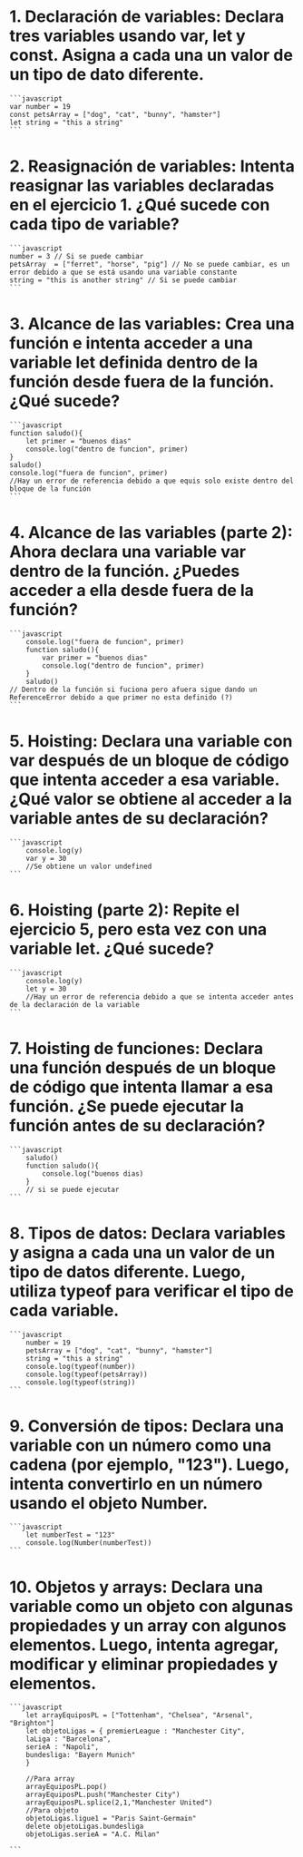 # 1. Declaración de variables: Declara tres variables usando var, let y const. Asigna a cada una un valor de un tipo de dato diferente.

    ```javascript
    var number = 19
    const petsArray = ["dog", "cat", "bunny", "hamster"]
    let string = "this a string"
    ```

# 2. Reasignación de variables: Intenta reasignar las variables declaradas en el ejercicio 1. ¿Qué sucede con cada tipo de variable?

    ```javascript
    number = 3 // Si se puede cambiar
    petsArray  = ["ferret", "horse", "pig"] // No se puede cambiar, es un error debido a que se está usando una variable constante
    string = "this is another string" // Si se puede cambiar
    ```

# 3. Alcance de las variables: Crea una función e intenta acceder a una variable let definida dentro de la función desde fuera de la función. ¿Qué sucede?

    ```javascript
    function saludo(){
        let primer = "buenos dias"
        console.log("dentro de funcion", primer)
    }
    saludo()
    console.log("fuera de funcion", primer)
    //Hay un error de referencia debido a que equis solo existe dentro del bloque de la función
    ```

# 4. Alcance de las variables (parte 2): Ahora declara una variable var dentro de la función. ¿Puedes acceder a ella desde fuera de la función?

    ```javascript
        console.log("fuera de funcion", primer)
        function saludo(){
            var primer = "buenos dias"
            console.log("dentro de funcion", primer)
        }
        saludo()
    // Dentro de la función si fuciona pero afuera sigue dando un ReferenceError debido a que primer no esta definido (?)
    ```

# 5. Hoisting: Declara una variable con var después de un bloque de código que intenta acceder a esa variable. ¿Qué valor se obtiene al acceder a la variable antes de su declaración?

    ```javascript
        console.log(y)
        var y = 30
        //Se obtiene un valor undefined
    ```

# 6. Hoisting (parte 2): Repite el ejercicio 5, pero esta vez con una variable let. ¿Qué sucede?

    ```javascript
        console.log(y)
        let y = 30
        //Hay un error de referencia debido a que se intenta acceder antes de la declaración de la variable
    ```

# 7. Hoisting de funciones: Declara una función después de un bloque de código que intenta llamar a esa función. ¿Se puede ejecutar la función antes de su declaración?

    ```javascript
        saludo()
        function saludo(){
            console.log("buenos dias)
        }
        // si se puede ejecutar
    ```

# 8. Tipos de datos: Declara variables y asigna a cada una un valor de un tipo de datos diferente. Luego, utiliza typeof para verificar el tipo de cada variable.

    ```javascript
        number = 19
        petsArray = ["dog", "cat", "bunny", "hamster"]
        string = "this a string"
        console.log(typeof(number))
        console.log(typeof(petsArray))
        console.log(typeof(string))
    ```

# 9. Conversión de tipos: Declara una variable con un número como una cadena (por ejemplo, "123"). Luego, intenta convertirlo en un número usando el objeto Number.

    ```javascript
        let numberTest = "123"
        console.log(Number(numberTest))
    ```

# 10. Objetos y arrays: Declara una variable como un objeto con algunas propiedades y un array con algunos elementos. Luego, intenta agregar, modificar y eliminar propiedades y elementos.

    ```javascript
        let arrayEquiposPL = ["Tottenham", "Chelsea", "Arsenal", "Brighton"]
        let objetoLigas = { premierLeague : "Manchester City",
        laLiga : "Barcelona",
        serieA : "Napoli",
        bundesliga: "Bayern Munich"
        }

        //Para array
        arrayEquiposPL.pop()
        arrayEquiposPL.push("Manchester City")
        arrayEquiposPL.splice(2,1,"Manchester United")
        //Para objeto
        objetoLigas.ligue1 = "Paris Saint-Germain"
        delete objetoLigas.bundesliga
        objetoLigas.serieA = "A.C. Milan"

    ```
